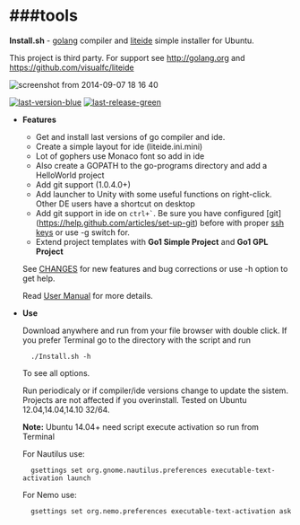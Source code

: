 ###tools
====
**Install.sh** - [golang](http://golang.org) compiler and [liteide](https://github.com/visualfc/liteide) simple installer for Ubuntu.

This project is third party. For support see http://golang.org and https://github.com/visualfc/liteide

![screenshot from 2014-09-07 18 16 40](https://cloud.githubusercontent.com/assets/6298396/4178685/4460829c-36a2-11e4-9674-236082f70d03.png)

[![last-version-blue](https://cloud.githubusercontent.com/assets/6298396/5602522/8967405e-935b-11e4-8777-de3623ed6ad7.png)](https://github.com/geosoft1/tools/archive/master.zip)
[![last-release-green](https://cloud.githubusercontent.com/assets/6298396/5602520/83eb3f72-935b-11e4-9fc0-296506ca5c9a.png)](https://github.com/geosoft1/tools/releases/latest)

* **Features**
    * Get and install last versions of go compiler and ide.
    * Create a simple layout for ide (liteide.ini.mini)
    * Lot of gophers use Monaco font so add in ide
    * Also create a GOPATH to the go-programs directory and add a HelloWorld project
    * Add git support (1.0.4.0+)
    * Add launcher to Unity with some useful functions on right-click. Other DE users have a shortcut on desktop
    * Add git support in ide on `` ctrl+` ``. Be sure you have configured [git] (https://help.github.com/articles/set-up-git) before with proper [ssh keys](https://help.github.com/articles/generating-ssh-keys) or use -g switch for.
    * Extend project templates with **Go1 Simple Project** and **Go1 GPL Project**
    
    See [CHANGES](https://github.com/geosoft1/tools/blob/master/CHANGES) for new features and bug corrections or use -h option to get help.

	Read [User Manual](https://github.com/geosoft1/tools/blob/master/HOWTO.md) for more details.
	
* **Use**

    Download anywhere and run from your file browser with double click. If you prefer Terminal go to the directory with the script and run

        ./Install.sh -h

    To see all options.

    Run periodicaly or if compiler/ide versions change to update the sistem.
    Projects are not affected if you overinstall.
    Tested on Ubuntu 12.04,14.04,14.10 32/64.
	
    **Note:** Ubuntu 14.04+ need script execute activation so run from Terminal
	
	For Nautilus use:
	
        gsettings set org.gnome.nautilus.preferences executable-text-activation launch

	For Nemo use:
	
        gsettings set org.nemo.preferences executable-text-activation ask

